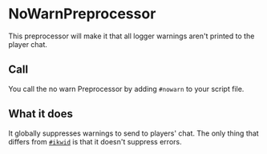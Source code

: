 # NoWarnPreprocessor

This preprocessor will make it that all logger warnings aren't printed to the player chat.

## Call

You call the no warn Preprocessor by adding `#nowarn` to your script file.

## What it does

It globally suppresses warnings to send to players' chat. The only thing that differs from [`#ikwid`](/AdvancedFunctions/Preprocessors/IKWIDPreprocessor) is that it doesn't suppress errors.
